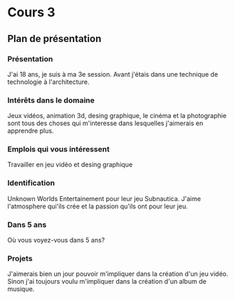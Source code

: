 # Cours 3
## Plan de présentation

### Présentation
J'ai 18 ans, je suis à ma 3e session. Avant j'étais dans une technique de technologie à l'architecture.

### Intérêts dans le domaine
Jeux vidéos, animation 3d, desing graphique, le cinéma et la photographie sont tous des choses qui m'interesse dans lesquelles j'aimerais en apprendre plus.
### Emplois qui vous intéressent
Travailler en jeu vidéo et desing graphique

### Identification
Unknown Worlds Entertainement pour leur jeu Subnautica. J'aime l'atmosphere qui'ils crée et la passion qu'ils ont pour leur jeu.

### Dans 5 ans
Où vous voyez-vous dans 5 ans? 

### Projets
J'aimerais bien un jour pouvoir m'impliquer dans la création d'un jeu vidéo. Sinon j'ai toujours voulu m'impliquer dans la création d'un album de musique. 
